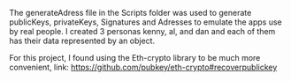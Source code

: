 

The generateAdress file in the Scripts folder was used to generate publicKeys, privateKeys, Signatures and Adresses to emulate the apps use by real people. 
I created 3 personas kenny, al, and dan and each of them has their data represented by an object. 

For this project, I found using the Eth-crypto library to be much more convenient, link: https://github.com/pubkey/eth-crypto#recoverpublickey


